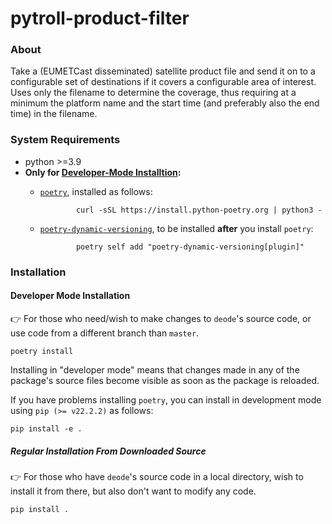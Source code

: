 # pytroll-product-filter

### About

Take a (EUMETCast disseminated) satellite product file and send it on to a
configurable set of destinations if it covers a configurable area of
interest. Uses only the filename to determine the coverage, thus requiring at a
minimum the platform name and the start time (and preferably also the end time)
in the filename.

### System Requirements

* python >=3.9
* **Only for
[Developer-Mode Installtion](#developer-mode-installation):**
  * [`poetry`](https://python-poetry.org), installed as follows:

                curl -sSL https://install.python-poetry.org | python3 -
  * [`poetry-dynamic-versioning`](https://github.com/mtkennerly/poetry-dynamic-versioning),
    to be installed **after** you install `poetry`:

                poetry self add "poetry-dynamic-versioning[plugin]"


### Installation

#### Developer Mode Installation

:point_right: For those who need/wish to make changes to `deode`'s
source code, or use code from a different branch than `master`.

    poetry install

Installing in "developer mode" means that changes made in any of the package's
source files become visible as soon as the package is reloaded.

If you have problems installing `poetry`, you can install in development mode using `pip (>= v22.2.2)` as follows:

    pip install -e .

##### Regular Installation From Downloaded Source

:point_right: For those who have `deode`'s source code in a local directory,
wish to install it from there, but also don't want to modify any code.

    pip install .

